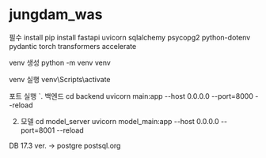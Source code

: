# jungdam_was

필수 install
pip install fastapi uvicorn sqlalchemy psycopg2 python-dotenv pydantic torch transformers accelerate

venv 생성
python -m venv venv

venv 실행
venv\Scripts\activate

포트 실행
`. 백엔드
cd backend
uvicorn main:app --host 0.0.0.0 --port=8000 --reload

2. 모델
cd model_server
uvicorn model_main:app --host 0.0.0.0 --port=8001 --reload

DB 
17.3 ver. -> postgre
postsql.org